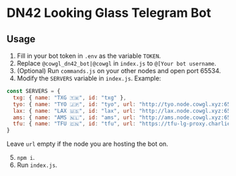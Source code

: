 # DN42 Looking Glass Telegram Bot
## Usage
1. Fill in your bot token in `.env` as the variable `TOKEN`.
2. Replace `@cowgl_dn42_bot|@cowgl` in `index.js` to `@[Your bot username`.
3. (Optional) Run `commands.js` on your other nodes and open port 65534.
4. Modify the `SERVERS` variable in `index.js`. Example:
```js
const SERVERS = {
  txg: { name: "TXG 🇹🇼", id: "txg" },
  tyo: { name: "TYO 🇯🇵", id: "tyo", url: "http://tyo.node.cowgl.xyz:65534/api/run" },
  lax: { name: "LAX 🇺🇸", id: "lax", url: "http://lax.node.cowgl.xyz:65534/api/run" },
  ams: { name: "AMS 🇳🇱", id: "ams", url: "http://ams.node.cowgl.xyz:65534/api/run" },
  tfu: { name: "TFU 🇨🇳", id: "tfu", url: "https://tfu-lg-proxy.charliemoomoo.workers.dev/api/run" }
}
```
Leave `url` empty if the node you are hosting the bot on.

5. `npm i`.
6. Run `index.js`.
